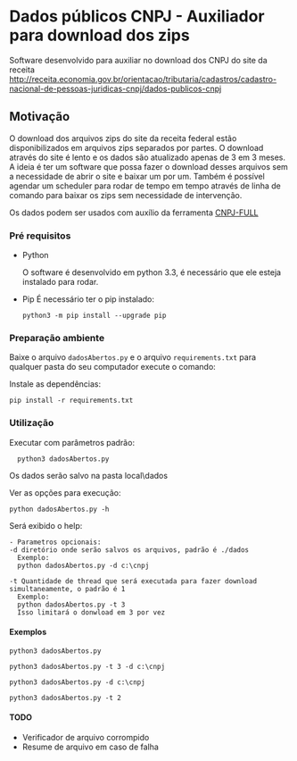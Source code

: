 # Dados públicos CNPJ - Auxiliador para download dos zips

Software desenvolvido para auxiliar no download dos CNPJ do site da receita http://receita.economia.gov.br/orientacao/tributaria/cadastros/cadastro-nacional-de-pessoas-juridicas-cnpj/dados-publicos-cnpj

## Motivação

O download dos arquivos zips do site da receita federal estão disponibilizados em arquivos zips separados por partes.
O download através do site é lento e os dados são atualizado apenas de 3 em 3 meses.
A ideia é ter um software que possa fazer o download desses arquivos sem a necessidade de abrir o site e baixar um por um.
Também é possível agendar um scheduler para rodar de tempo em tempo através de linha de comando para baixar os zips sem necessidade de intervenção.

Os dados podem ser usados com auxílio da ferramenta [CNPJ-FULL](https://github.com/fabioserpa/CNPJ-full) 

### Pré requisitos

- Python

    O software é desenvolvido em python 3.3, é necessário que ele esteja instalado para rodar.
- Pip
  É necessário ter o pip instalado:
  ````
  python3 -m pip install --upgrade pip
  ````

### Preparação ambiente

Baixe o arquivo `dadosAbertos.py` e o arquivo `requirements.txt` para qualquer pasta do seu computador execute o comando:

Instale as dependências:
```
pip install -r requirements.txt
```

### Utilização

Executar com parâmetros padrão:
````
  python3 dadosAbertos.py
````
Os dados serão salvo na pasta local\dados


Ver as opções para execução:
```
python dadosAbertos.py -h
```

Será exibido o help:
```
- Parametros opcionais:
-d diretório onde serão salvos os arquivos, padrão é ./dados
  Exemplo: 
  python dadosAbertos.py -d c:\cnpj

-t Quantidade de thread que será executada para fazer download simultaneamente, o padrão é 1
  Exemplo:
  python dadosAbertos.py -t 3
  Isso limitará o donwload em 3 por vez
```

#### Exemplos
  ````
  python3 dadosAbertos.py
  ````
  ````
  python3 dadosAbertos.py -t 3 -d c:\cnpj
  ````
  ````
  python3 dadosAbertos.py -d c:\cnpj
  ````
  ````
  python3 dadosAbertos.py -t 2
  ````

#### TODO
  - Verificador de arquivo corrompido
  - Resume de arquivo em caso de falha

